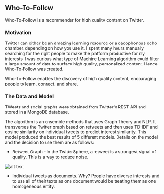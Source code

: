 ## Who-To-Follow

Who-To-Follow is a recommender for high quality content on Twitter. 

### Motivation

Twitter can either be an amazing learning resource or a cacophonous echo chamber, depending on how you use it. I spent many hours manually searching for the right people to make the platform productive for my interests. I was curious what type of Machine Learning algorithm could filter a large amount of data to surface high quality, personalized content. Hence Who-To-Follow was created.

Who-To-Follow enables the discovery of high quality content, encouraging people to learn, connect, and share. 

### The Data and Model

TWeets and social graphs were obtained from Twitter's REST API and stored in a MongoDB database.

The algorithm is an ensemble methods that uses Graph Theory and NLP. It transverses the Twitter graph based on retweets and then uses TD-IDF and cosine similarity on individual tweets to predict interest similarity. This model produced the best results of 5 different models. Details on the model and the decision to use them are as follows:  

* Retweet Graph - in the TwitterSphere, a retweet is a strongest signal of quality. This is a way to reduce noise.

![alt text](http://postimg.org/image/4x6y3wubn/ "Model Step 1")

* Individual tweets as documents. Why?  People have diverse interests and to use all of their texts as one document would be treating them as one homogeneous entity. 




